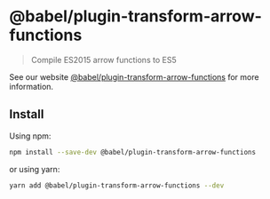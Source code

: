# @babel/plugin-transform-arrow-functions

> Compile ES2015 arrow functions to ES5

See our website [@babel/plugin-transform-arrow-functions](https://babeljs.io/docs/babel-plugin-transform-arrow-functions) for more information.

## Install

Using npm:

```sh
npm install --save-dev @babel/plugin-transform-arrow-functions
```

or using yarn:

```sh
yarn add @babel/plugin-transform-arrow-functions --dev
```
